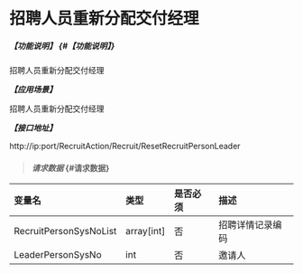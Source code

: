 # 招聘人员重新分配交付经理
##### _【功能说明】_ {#【功能说明】}
招聘人员重新分配交付经理

_**【应用场景】**_

招聘人员重新分配交付经理


_**【接口地址】**_

http://ip:port/RecruitAction/Recruit/ResetRecruitPersonLeader

> #### _请求数据_ {#请求数据}

| 变量名 | 类型 | 是否必须 | 描述 |
| :--- | :--- | :--- | :--- |
| RecruitPersonSysNoList |array[int]| 否 | 招聘详情记录编码 |
| LeaderPersonSysNo| int| 否 | 邀请人 |







